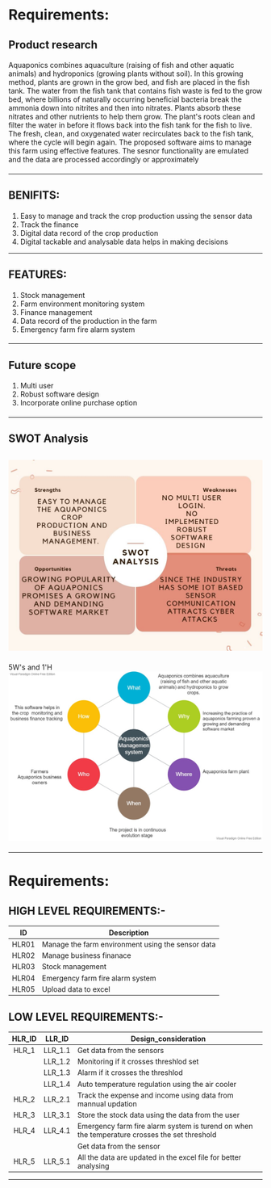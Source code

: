 # Requirements: #

## Product research ## 
####

 Aquaponics combines aquaculture (raising of fish and other aquatic animals) and hydroponics (growing plants without soil). In this growing method, plants are grown in the grow bed, and fish are placed in the fish tank. The water from the fish tank that contains fish waste is fed to the grow bed, where billions of naturally occurring beneficial bacteria break the ammonia down into nitrites and then into nitrates. Plants absorb these nitrates and other nutrients to help them grow. The plant's roots clean and filter the water in before it flows back into the fish tank for the fish to live. The fresh, clean, and oxygenated water recirculates back to the fish tank, where the cycle will begin again. The proposed software aims to manage this farm using effective features. The sesnor functionality are emulated and the data are processed accordingly or approximately </p>
####
---------------------------------------------------------------------------------------------------------------------------------------------------------------------------------
## BENIFITS: ##  
#### 
1. Easy to manage and track the crop production ussing the sensor data
2. Track the finance 
3. Digital data record of the crop production   
4. Digital tackable and analysable data helps in making decisions

---------------------------------------------------------------------------------------------------------------------------------------------------------------------------------
## FEATURES: ##
####
1. Stock management
2. Farm environment monitoring system
3. Finance management
4. Data record of the production in the farm
5. Emergency farm fire alarm system
####

---------------------------------------------------------------------------------------------------------------------------------------------------------------------------------
## Future scope ##
####
1) Multi user
2) Robust software design
3) Incorporate online purchase option 
####
---------------------------------------------------------------------------------------------------------------------------------------------------------------------------------
## SWOT Analysis ##
![SWOTanalysis](https://github.com/Y-133/99007456-aquaponics_management_system/blob/bb69f802f68d05bb0ef7ee83e07dc95f5bded415/Images/SWOT%20analysis.jpg)
---------------------------------------------------------------------------------------------------------------------------------------------------------------------------------
####
5W's and 1'H
![question](https://github.com/Y-133/99007456-aquaponics_management_system/blob/bb69f802f68d05bb0ef7ee83e07dc95f5bded415/Images/5W1H%20Questions.jpg)

####
---------------------------------------------------------------------------------------------------------------------------------------------------------------------------------
# Requirements: #
## HIGH LEVEL REQUIREMENTS:- ##
| ID | Description |  
| :-----: | ----- | 
| HLR01 | Manage the farm environment using the sensor data |
| HLR02 | Manage business finanace |
| HLR03 | Stock management  |
| HLR04 | Emergency farm fire alarm system |  
| HLR05 | Upload data to excel|


## LOW LEVEL REQUIREMENTS:- ##
| HLR_ID |LLR_ID | Design_consideration | 
| :-----: | :-----: | -------------------- | 
| HLR_1 | LLR_1.1 | Get data from the sensors  |
|  | LLR_1.2 | Monitoring if it crosses threshlod set |
|  | LLR_1.3 | Alarm if it crosses the threshlod |
|  | LLR_1.4 | Auto temperature regulation using the air cooler | 
| HLR_2 | LLR_2.1 | Track the expense and income using data from mannual updation | 
| HLR_3 | LLR_3.1 | Store the stock data using the data from the user |   
| HLR_4 | LLR_4.1 | Emergency farm fire alarm system is turend on when the temperature crosses the set threshold |
|  |  | Get data from the sensor |
| HLR_5 | LLR_5.1 | All the data are updated in the excel file for better analysing |
--------------------------------------------------------------------------------------------------------------------------------------------------------------------------------

